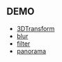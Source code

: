 ## DEMO
* [3DTransform](https://darylxyx.github.io/Demo/3DTransform/)
* [blur](https://darylxyx.github.io/Demo/blur/)
* [filter](https://darylxyx.github.io/Demo/filter/)
* [panorama](https://darylxyx.github.io/Demo/panorama/)

